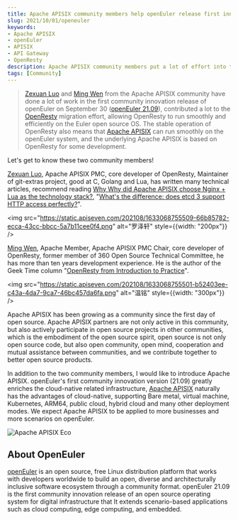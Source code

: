 ```yaml
---
title: Apache APISIX community members help openEuler release first innovation version
slug: 2021/10/01/openeuler
keywords:
- Apache APISIX
- openEuler
- APISIX
- API Gateway
- OpenResty
description: Apache APISIX community members put a lot of effort into the OpenResty migration in the first community innovation release of openEuler.
tags: [Community]
---
```

> [Zexuan Luo](https://github.com/spacewander) and [Ming Wen](https://github.com/moonming) from the Apache APISIX community have done a lot of work in the first community innovation release of openEuler on September 30 ([openEuler 21.09](https://openeuler.org/)), contributed a lot to the [OpenResty](https://github.com/openresty/openresty) migration effort, allowing OpenResty to run smoothly and efficiently on the Euler open source OS. The stable operation of OpenResty also means that [Apache APISIX](https://github.com/apache/apisix) can run smoothly on the openEuler system, and the underlying Apache APISIX is based on OpenResty for some development.
<!--truncate-->

Let's get to know these two community members!

[Zexuan Luo](https://github.com/spacewander), Apache APISIX PMC, core developer of OpenResty, Maintainer of git-extras project, good at C, Golang and Lua, has written many technical articles, recommend reading [Why Why did Apache APISIX choose Nginx + Lua as the technology stack?](https://apisix.apache.org/blog/2021/08/25/Why-Apache-APISIX-chose-Nginx-and-Lua), "[What's the difference: does etcd 3 support HTTP access perfectly?](https://apisix.apache.org/blog/2021/06/30/etcd3-support-HTTP-access-perfectly)".

<img src="https://static.apiseven.com/202108/1633068755509-66b85782-ecca-43cc-bbcc-5a7b11cee0f4.png" alt="罗泽轩" style={{width: "200px"}} />

[Ming Wen](https://github.com/moonming), Apache Member, Apache APISIX PMC Chair, core developer of OpenResty, former member of 360 Open Source Technical Committee, he has more than ten years development experience. He is the author of the Geek Time column "[OpenResty from Introduction to Practice](https://time.geekbang.org/column/intro/186)".

<img src="https://static.apiseven.com/202108/1633068755501-b52403ee-c43a-4da7-9ca7-46bc457da6fa.png" alt="温铭" style={{width: "300px"}} />

Apache APISIX has been growing as a community since the first day of open source. Apache APISIX partners are not only active in this community, but also actively participate in open source projects in other communities, which is the embodiment of the open source spirit, open source is not only open source code, but also open community, open mind, cooperation and mutual assistance between communities, and we contribute together to better open source products.

In addition to the two community members, I would like to introduce Apache APISIX. openEuler's first community innovation version (21.09) greatly enriches the cloud-native related infrastructure, [Apache APISIX](https://github.com/apache/apisix) naturally has the advantages of cloud-native, supporting Bare metal, virtual machine, Kubernetes, ARM64, public cloud, hybrid cloud and many other deployment modes. We expect Apache APISIX to be applied to more businesses and more scenarios on openEuler.

![Apache APISIX Eco](https://static.apiseven.com/202108/1633068859274-4db4d50e-2646-433b-94cf-b75727bf877e.png)

## About OpenEuler

[openEuler](https://openeuler.org/) is an open source, free Linux distribution platform that works with developers worldwide to build an open, diverse and architecturally inclusive software ecosystem through a community format. openEuler 21.09 is the first community innovation release of an open source operating system for digital infrastructure that It extends scenario-based applications such as cloud computing, edge computing, and embedded.
